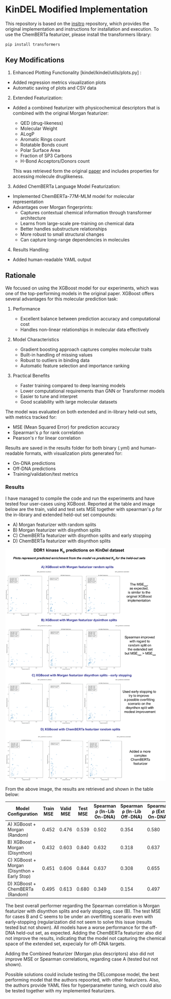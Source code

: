 # KinDEL Modified Implementation

This repository is based on the [insitro](https://github.com/insitro/kindel/tree/main) repository, which provides the original implementation and instructions for installation and execution. To use the ChemBERTa featurizer, please install the transformers library:
```
pip install transformers
```


## Key Modifications

1. Enhanced Plotting Functionality [kindel/kindel/utils/plots.py] :
- Added regression metrics visualization plots
- Automatic saving of plots and CSV data

2. Extended Featurization:
- Added a combined featurizer with physicochemical descriptors that is combined with the original Morgan featurizer:

  - QED (drug-likeness)
  - Molecular Weight
  - ALogP
  - Aromatic Rings count
  - Rotatable Bonds count
  - Polar Surface Area
  - Fraction of SP3 Carbons
  - H-Bond Acceptors/Donors count

  This was retrieved form the original [paper](https://arxiv.org/pdf/2410.08938) and includes properties for accessing molecule druglikeness.

3. Added ChemBERTa Language Model Featurization:
- Implemented ChemBERTa-77M-MLM model for molecular representation
- Advantages over Morgan fingerprints:
  - Captures contextual chemical information through transformer architecture
  - Learns from large-scale pre-training on chemical data
  - Better handles substructure relationships
  - More robust to small structural changes
  - Can capture long-range dependencies in molecules

4. Results Handling:
- Added human-readable YAML output


## Rationale

We focused on using the XGBoost model for our experiments, which was one of the top-performing models in the original paper. XGBoost offers several advantages for this molecular prediction task:

1. Performance
   - Excellent balance between prediction accuracy and computational cost
   - Handles non-linear relationships in molecular data effectively

2. Model Characteristics
   - Gradient boosting approach captures complex molecular traits
   - Built-in handling of missing values
   - Robust to outliers in binding data
   - Automatic feature selection and importance ranking

3. Practical Benefits
   - Faster training compared to deep learning models
   - Lower computational requirements than GNN or Transformer models
   - Easier to tune and interpret
   - Good scalability with large molecular datasets

The model was evaluated on both extended and in-library held-out sets, with metrics tracked for:
- MSE (Mean Squared Error) for prediction accuracy
- Spearman's ρ for rank correlation
- Pearson's r for linear correlation

Results are saved in the results folder for both binary (.yml) and human-readable formats, with visualization plots generated for:
- On-DNA predictions
- Off-DNA predictions
- Training/validation/test metrics


### Results
I have managed to compile the code and run the experiments and have tested four user-cases using XGBoost. Reported at the table and image below are the train, valid and test sets MSE together with spearman's ρ for the in-library and extended held-out set compounds:

- A) Morgan featurizer with random splits
- B) Morgan featurizer with disynthon splits 
- C) ChemBERTa featurizer with disynthon splits and early stopping
- D) ChemBERTa featurizer with disynthon splits






![Kindel Modification Results](/results/kindel_mod_results.png)


From the above image, the results are retrieved and shown in the table below:

| Model Configuration | Train MSE | Valid MSE | Test MSE | Spearman ρ (In-Lib On-DNA) | Spearman ρ (In-Lib Off-DNA) | Spearman ρ (Ext On-DNA) |
|-------------------|-----------|-----------|-----------|-------------------|-------------------|-----------------|
| A) XGBoost + Morgan (Random) | 0.452 | 0.476 | 0.539 | 0.502 | 0.354 | 0.580 |
| B) XGBoost + Morgan (Disynthon) | 0.432| 0.603 | 0.840 | 0.632 | 0.318 | 0.637 |
| C) XGBoost + Morgan (Disynthon + Early Stop) | 0.451 | 0.606 | 0.844 | 0.637 | 0.308 | 0.655 |
| D) XGBoost + ChemBERTa (Random) | 0.495 | 0.613 | 0.680 | 0.349 | 0.154 | 0.497 |



The best overall performer regarding the Spearman correlation is Morgan featurizer with disynthon splits and early stopping, case (B). The test MSE for cases B and C seems to be under an overfitting scenario even with early-stopping (regularization did not seem to solve this issue (results tested but not shown). All models have a worse performance for the off-DNA held-out set, as expected. Adding the ChemBERTa featurizer also did not improve the results, indicating that the model not capturing the chemical space of the extended set, expecialy for off-DNA targets.

Adding the Combined featurizer (Morgan plus descriptors) also did not improve MSE or Spearman correlations, regarding case A (tested but not shown).

Possible solutions could include testing the DELcompose model, the best performing model that the authors repoorted, with other featurizers. Also, the authors provide YAML files for hyperparameter tuning, wich could also be tested together with my implemented featurizers. 


